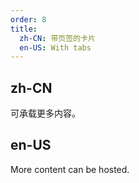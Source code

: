 ```yaml
---
order: 8
title:
  zh-CN: 带页签的卡片
  en-US: With tabs
---
```


## zh-CN

可承载更多内容。

## en-US

More content can be hosted.



